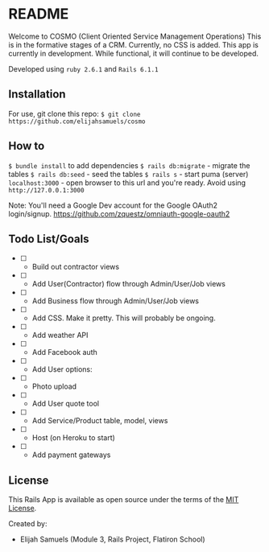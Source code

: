 # README

Welcome to COSMO (Client Oriented Service Management Operations)
This is in the formative stages of a CRM. Currently, no CSS is added.
This app is currently in development. While functional, it will continue to be developed.

Developed using `ruby 2.6.1` and `Rails 6.1.1`

## Installation
For use, git clone this repo: `$ git clone https://github.com/elijahsamuels/cosmo`

## How to

`$ bundle install` to add dependencies
`$ rails db:migrate` - migrate the tables
`$ rails db:seed` - seed the tables
`$ rails s` - start puma (server)
`localhost:3000` - open browser to this url and you're ready. Avoid using `http://127.0.0.1:3000`

Note: You'll need a Google Dev account for the Google OAuth2 login/signup.
https://github.com/zquestz/omniauth-google-oauth2

## Todo List/Goals

- [ ] - Build out contractor views 
- [ ] - Add User(Contractor) flow through Admin/User/Job views
- [ ] - Add Business flow through Admin/User/Job views
- [ ] - Add CSS. Make it pretty. This will probably be ongoing.
- [ ] - Add weather API
- [ ] - Add Facebook auth
- [ ] - Add User options:
- [ ] - Photo upload
- [ ] - Add User quote tool
- [ ] - Add Service/Product table, model, views
- [ ] - Host (on Heroku to start)
- [ ] - Add payment gateways

## License

This Rails App is available as open source under the terms of the [MIT License](https://opensource.org/licenses/MIT).

Created by:
  * Elijah Samuels (Module 3, Rails Project, Flatiron School)

